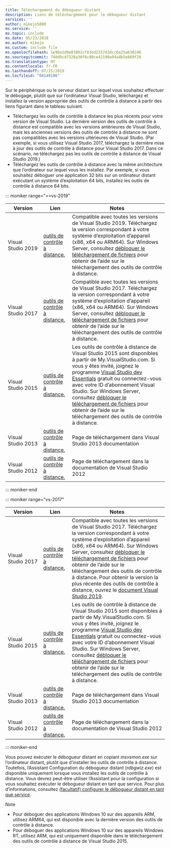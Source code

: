 ```yaml
---
title: Téléchargement du débogueur distant
description: Liens de téléchargement pour le débogueur distant
services: ''
author: mikejo5000
ms.service: ''
ms.topic: include
ms.date: 05/23/2018
ms.author: mikejo
ms.custom: include file
ms.openlocfilehash: 1e90a1d9e03892cf81bd2257d3dcc6e25ab36246
ms.sourcegitcommit: 748d9cd7328a30f8c80ce42198a94a4b5e869f26
ms.translationtype: MT
ms.contentlocale: fr-FR
ms.lasthandoff: 07/15/2019
ms.locfileid: "68149196"
---
```

Sur le périphérique ou le serveur distant sur lequel vous souhaitez effectuer le débogage, plutôt que sur l’ordinateur Visual Studio, téléchargez et installez la version appropriée des outils de contrôle à distance à partir des liens figurant dans le tableau suivant.

- Téléchargez les outils de contrôle à distance les plus récents pour votre version de Visual Studio. La dernière version des outils de contrôle à distance est compatible avec les versions antérieures de Visual Studio, mais les anciennes versions des outils de contrôle à distance ne sont pas compatibles avec les versions ultérieures de Visual Studio. (Par exemple, si vous utilisez Visual Studio 2017, téléchargez la dernière mise à jour des outils de contrôle à distance pour Visual Studio 2017. Dans ce scénario, ne téléchargez pas les outils de contrôle à distance de Visual Studio 2019.)
- Téléchargez les outils de contrôle à distance avec la même architecture que l’ordinateur sur lequel vous les installez. Par exemple, si vous souhaitez déboguer une application 32 bits sur un ordinateur distant exécutant un système d’exploitation 64 bits, installez les outils de contrôle à distance 64 bits.

::: moniker range=">=vs-2019"

|Version|Lien|Notes|
|-|-|-|
|Visual Studio 2019|[outils de contrôle à distance.](https://visualstudio.microsoft.com/downloads#remote-tools-for-visual-studio-2019)|Compatible avec toutes les versions de Visual Studio 2019. Téléchargez la version correspondant à votre système d’exploitation d’appareil (x86, x64 ou ARM64). Sur Windows Server, consultez [débloquer le téléchargement de fichiers](../../debugger/remote-debugging-unblock-file-download.md) pour obtenir de l’aide sur le téléchargement des outils de contrôle à distance.|
|Visual Studio 2017|[outils de contrôle à distance.](https://my.visualstudio.com/Downloads?q=remote%20tools%20visual%20studio%202017)|Compatible avec toutes les versions de Visual Studio 2017. Téléchargez la version correspondant à votre système d’exploitation d’appareil (x86, x64 ou ARM64). Sur Windows Server, consultez [débloquer le téléchargement de fichiers](../../debugger/remote-debugging-unblock-file-download.md) pour obtenir de l’aide sur le téléchargement des outils de contrôle à distance.|
|Visual Studio 2015|[outils de contrôle à distance.](https://my.visualstudio.com/Downloads?q=remote%20tools%20visual%20studio%202015)|Les outils de contrôle à distance de Visual Studio 2015 sont disponibles à partir de My.VisualStudio.com. Si vous y êtes invité, joignez le programme [Visual Studio dev Essentials](https://visualstudio.microsoft.com/dev-essentials/) gratuit ou connectez-vous avec votre ID d’abonnement Visual Studio. Sur Windows Server, consultez [débloquer le téléchargement de fichiers](../../debugger/remote-debugging-unblock-file-download.md) pour obtenir de l’aide sur le téléchargement des outils de contrôle à distance.|
|Visual Studio 2013|[outils de contrôle à distance.](/previous-versions/visualstudio/visual-studio-2013/bt727f1t(v=vs.120)#installing-the-remote-tools)|Page de téléchargement dans Visual Studio 2013 documentation|
|Visual Studio 2012|[outils de contrôle à distance.](/previous-versions/visualstudio/visual-studio-2012/bt727f1t(v=vs.110)#installing-the-remote-tools)|Page de téléchargement dans la documentation de Visual Studio 2012|

::: moniker-end

::: moniker range="vs-2017"

|Version|Lien|Notes|
|-|-|-|
|Visual Studio 2017|[outils de contrôle à distance.](https://my.visualstudio.com/Downloads?q=remote%20tools%20visual%20studio%202017)|Compatible avec toutes les versions de Visual Studio 2017. Téléchargez la version correspondant à votre système d’exploitation d’appareil (x86, x64 ou ARM64). Sur Windows Server, consultez [débloquer le téléchargement de fichiers](../../debugger/remote-debugging-unblock-file-download.md) pour obtenir de l’aide sur le téléchargement des outils de contrôle à distance. Pour obtenir la version la plus récente des outils de contrôle à distance, ouvrez le [document Visual Studio 2019](../../debugger/remote-debugging.md?view=vs-2019).|
|Visual Studio 2015|[outils de contrôle à distance.](https://my.visualstudio.com/Downloads?q=remote%20tools%20visual%20studio%202015)|Les outils de contrôle à distance de Visual Studio 2015 sont disponibles à partir de My.VisualStudio.com. Si vous y êtes invité, joignez le programme [Visual Studio dev Essentials](https://visualstudio.microsoft.com/dev-essentials/) gratuit ou connectez-vous avec votre ID d’abonnement Visual Studio. Sur Windows Server, consultez [débloquer le téléchargement de fichiers](../../debugger/remote-debugging-unblock-file-download.md) pour obtenir de l’aide sur le téléchargement des outils de contrôle à distance.|
|Visual Studio 2013|[outils de contrôle à distance.](/previous-versions/visualstudio/visual-studio-2013/bt727f1t(v=vs.120)#installing-the-remote-tools)|Page de téléchargement dans Visual Studio 2013 documentation|
|Visual Studio 2012|[outils de contrôle à distance.](/previous-versions/visualstudio/visual-studio-2012/bt727f1t(v=vs.110)#installing-the-remote-tools)|Page de téléchargement dans la documentation de Visual Studio 2012|

::: moniker-end

Vous pouvez exécuter le débogueur distant en copiant *msvsmon.exe* sur l’ordinateur distant, plutôt que d’installer les outils de contrôle à distance. Toutefois, l’Assistant Configuration du débogueur distant (*rdbgwiz.exe*) est disponible uniquement lorsque vous installez les outils de contrôle à distance. Vous devrez peut-être utiliser l’Assistant pour la configuration si vous souhaitez exécuter le débogueur distant en tant que service. Pour plus d’informations, consultez [(facultatif) configurer le débogueur distant en tant que service](../../debugger/remote-debugging.md#bkmk_configureService).

>[!NOTE]
>- Pour déboguer des applications Windows 10 sur des appareils ARM, utilisez ARM64, qui est disponible avec la dernière version des outils de contrôle à distance.
>- Pour déboguer des applications Windows 10 sur des appareils Windows RT, utilisez ARM, qui est uniquement disponible dans le téléchargement des outils de contrôle à distance de Visual Studio 2015.

